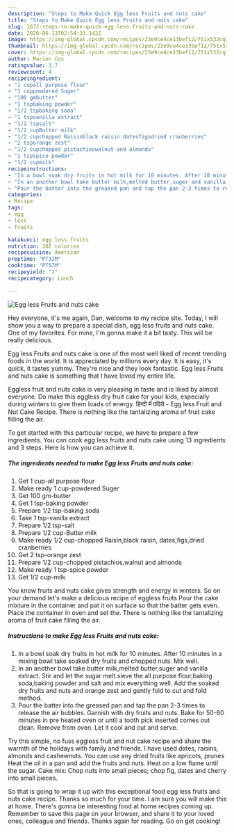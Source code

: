 ```yaml
---
description: "Steps to Make Quick Egg less Fruits and nuts cake"
title: "Steps to Make Quick Egg less Fruits and nuts cake"
slug: 1672-steps-to-make-quick-egg-less-fruits-and-nuts-cake
date: 2020-06-13T02:54:33.142Z
image: https://img-global.cpcdn.com/recipes/23e9ce4ce13bef12/751x532cq70/egg-less-fruits-and-nuts-cake-recipe-main-photo.jpg
thumbnail: https://img-global.cpcdn.com/recipes/23e9ce4ce13bef12/751x532cq70/egg-less-fruits-and-nuts-cake-recipe-main-photo.jpg
cover: https://img-global.cpcdn.com/recipes/23e9ce4ce13bef12/751x532cq70/egg-less-fruits-and-nuts-cake-recipe-main-photo.jpg
author: Marion Cox
ratingvalue: 3.7
reviewcount: 4
recipeingredient:
- "1 cupall purpose flour"
- "1 cuppowdered Suger"
- "100 gmbutter"
- "1 tspbaking powder"
- "1/2 tspbaking soda"
- "1 tspvanilla extract"
- "1/2 tspsalt"
- "1/2 cupButter milk"
- "1/2 cupchopped Raisinblack raisin datesfigsdried cranberries"
- "2 tsporange zest"
- "1/2 cupchopped pistachioswalnut and almonds"
- "1 tspspice powder"
- "1/2 cupmilk"
recipeinstructions:
- "In a bowl soak dry fruits in hot milk for 10 minutes. After 10 minutes in a mixing bowl take soaked dry fruits and chopped nuts. Mix well."
- "In an another bowl take butter milk,melted butter,suger and vanilla extract. Stir and let the sugar melt.sieve the all purpose flour,baking soda,baking powder and salt and mix everything well. Add the soaked dry fruits and nuts and orange zest and gently fold to cut and fold method."
- "Pour the batter into the greased pan and tap the pan 2-3 times to release the air bubbles. Garnish with dry fruits and nuts. Bake for 50-60 minutes in pre heated oven or until a tooth pick inserted comes out clean. Remove from oven. Let it cool and cut and serve."
categories:
- Recipe
tags:
- egg
- less
- fruits

katakunci: egg less fruits 
nutrition: 102 calories
recipecuisine: American
preptime: "PT32M"
cooktime: "PT57M"
recipeyield: "1"
recipecategory: Lunch

---
```



![Egg less Fruits and nuts cake](https://img-global.cpcdn.com/recipes/23e9ce4ce13bef12/751x532cq70/egg-less-fruits-and-nuts-cake-recipe-main-photo.jpg)

Hey everyone, it's me again, Dan, welcome to my recipe site. Today, I will show you a way to prepare a special dish, egg less fruits and nuts cake. One of my favorites. For mine, I'm gonna make it a bit tasty. This will be really delicious.

Egg less Fruits and nuts cake is one of the most well liked of recent trending foods in the world. It is appreciated by millions every day. It is easy, it's quick, it tastes yummy. They're nice and they look fantastic. Egg less Fruits and nuts cake is something that I have loved my entire life.

Eggless fruit and nuts cake is very pleasing in taste and is liked by almost everyone. Do make this eggless dry fruit cake for your kids, especially during winters to give them loads of energy. हिन्दी में पढिये - Egg less Fruit and Nut Cake Recipe. There is nothing like the tantalizing aroma of fruit cake filling the air.


To get started with this particular recipe, we have to prepare a few ingredients. You can cook egg less fruits and nuts cake using 13 ingredients and 3 steps. Here is how you can achieve it.

<!--inarticleads1-->

##### The ingredients needed to make Egg less Fruits and nuts cake:

1. Get 1 cup-all purpose flour
1. Make ready 1 cup-powdered Suger
1. Get 100 gm-butter
1. Get 1 tsp-baking powder
1. Prepare 1/2 tsp-baking soda
1. Take 1 tsp-vanilla extract
1. Prepare 1/2 tsp-salt
1. Prepare 1/2 cup-Butter milk
1. Make ready 1/2 cup-chopped Raisin,black raisin, dates,figs,dried cranberries
1. Get 2 tsp-orange zest
1. Prepare 1/2 cup-chopped pistachios,walnut and almonds
1. Make ready 1 tsp-spice powder
1. Get 1/2 cup-milk


You know fruits and nuts cake gives strength and energy in winters. So on your demand let&#39;s make a delicious recipe of eggless fruits Pour the cake mixture in the container and pat it on surface so that the batter gets even. Place the container in oven and set the. There is nothing like the tantalizing aroma of fruit cake filling the air. 

<!--inarticleads2-->

##### Instructions to make Egg less Fruits and nuts cake:

1. In a bowl soak dry fruits in hot milk for 10 minutes. After 10 minutes in a mixing bowl take soaked dry fruits and chopped nuts. Mix well.
1. In an another bowl take butter milk,melted butter,suger and vanilla extract. Stir and let the sugar melt.sieve the all purpose flour,baking soda,baking powder and salt and mix everything well. Add the soaked dry fruits and nuts and orange zest and gently fold to cut and fold method.
1. Pour the batter into the greased pan and tap the pan 2-3 times to release the air bubbles. Garnish with dry fruits and nuts. Bake for 50-60 minutes in pre heated oven or until a tooth pick inserted comes out clean. Remove from oven. Let it cool and cut and serve.


Try this simple, no fuss eggless fruit and nut cake recipe and share the warmth of the holidays with family and friends. I have used dates, raisins, almonds and cashewnuts. You can use any dried fruits like apricots, prunes Heat the oil in a pan and add the fruits and nuts. Heat on a low flame until the sugar. Cake mix: Chop nuts into small pieces; chop fig, dates and cherry into small pieces. 

So that is going to wrap it up with this exceptional food egg less fruits and nuts cake recipe. Thanks so much for your time. I am sure you will make this at home. There's gonna be interesting food at home recipes coming up. Remember to save this page on your browser, and share it to your loved ones, colleague and friends. Thanks again for reading. Go on get cooking!

